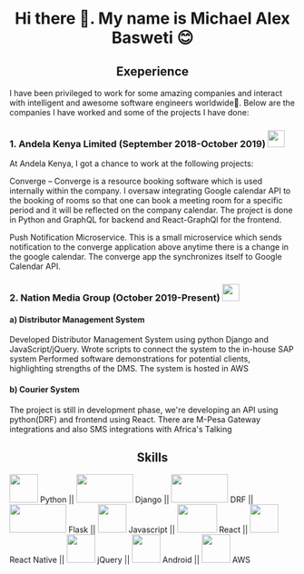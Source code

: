 <h1 align="center">Hi there 👋. My name is Michael Alex Basweti 😊</h1>

<h2 align="center">Exeperience</h2>
<p><sm>I have been privileged to work for some amazing companies and interact with intelligent and awesome software engineers worldwide💪. Below are the companies I have worked and some of the projects I have done:</sm></p>

<h3>1. Andela Kenya Limited (September 2018-October 2019) <img src="https://pbs.twimg.com/profile_images/1148217687442624513/W7czOPZB_400x400.png" width="30" height="30"/></h3>
<p><sm>At Andela Kenya, I got a chance to work at the following projects:</sm></p>

<p><sm>Converge – Converge is a resource booking software which is used internally within the company. I oversaw integrating Google calendar API to the booking of rooms so that one can book a meeting room for a specific period and it will be reflected on the company calendar. The project is done in Python and GraphQL for backend and React-GraphQl for the frontend.</sm></p>
<p><sm>Push Notification Microservice. This is a small microservice which sends notification to the converge application above anytime there is a change in the google calendar. The converge app the synchronizes itself to Google Calendar API.</sm></p>




<h3>2. Nation Media Group (October 2019-Present) <img src="https://www.nationmedia.com/wp-content/themes/nmg/dist/img/nmg-logo-blue.svg" width="30" height="30"/></h3>
<h4>a) Distributor Management System</h4>
<p><sm>Developed Distributor Management System using python Django and JavaScript/jQuery. Wrote scripts to connect the system to the in-house SAP system Performed software demonstrations for potential clients, highlighting strengths of the DMS. The system is hosted in AWS</sm></p>

<h4>b) Courier System</h4>
<p><sm>The project is still in development phase, we're developing an API using python(DRF) and frontend using React. There are M-Pesa Gateway integrations and also SMS integrations with Africa's Talking</sm></p>

<h2 align="center">Skills</h2>
<p><img src="https://cdn3.iconfinder.com/data/icons/logos-and-brands-adobe/512/267_Python-512.png" width="50" height="50"/> Python ||
<img src="https://e7.pngegg.com/pngimages/159/366/png-clipart-django-python-computer-icons-logo-python-text-label.png" width="100" height="50"/> Django ||
<img src="https://miro.medium.com/max/700/1*kR89JbQQK9aAkNVyxE63pg.png" width="100" height="50"/> DRF ||
<img src="https://miro.medium.com/max/1079/1*nvtdCw77Al6LgV8wt_ma6Q.png" width="100" height="50"/> Flask ||
<img src="https://www.devexhub.com/wp-content/uploads/2019/12/javascript-icon-png-23.png" width="50" height="50"/> Javascript ||
<img src="https://upload.wikimedia.org/wikipedia/commons/thumb/a/a7/React-icon.svg/1280px-React-icon.svg.png" width="70" height="50"/> React ||
<img src="https://www.nicepng.com/png/detail/222-2224770_react-native-icon-png.png" width="50" height="50"/> React Native ||
<img src="https://cdn.iconscout.com/icon/free/png-512/jquery-10-1175155.png" width="50" height="50"/> jQuery ||
<img src="https://cdn1.iconfinder.com/data/icons/logotypes/32/android-512.png" width="50" height="50"/> Android ||
<img src="https://img.icons8.com/color/452/amazon-web-services.png" width="50" height="50"/> AWS</p>



<!--
**michael-basweti/michael-basweti** is a ✨ _special_ ✨ repository because its `README.md` (this file) appears on your GitHub profile.

Here are some ideas to get you started:

- 🔭 I’m currently working on ...
- 🌱 I’m currently learning ...
- 👯 I’m looking to collaborate on ...
- 🤔 I’m looking for help with ...
- 💬 Ask me about ...
- 📫 How to reach me: ...
- 😄 Pronouns: ...
- ⚡ Fun fact: ...
-->
